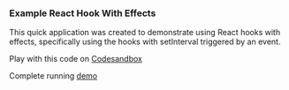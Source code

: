 ### Example React Hook With Effects

This quick application was created to demonstrate using React hooks with effects, specifically using the hooks with setInterval triggered by an event.

Play with this code on [Codesandbox](https://codesandbox.io/s/timer-hook-z8z73)

Complete running [demo](https://z8z73.csb.app/)
